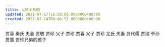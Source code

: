 ```yaml
---
title: 人物关系图
updated: 2021-07-17T16:50:00.0000000+08:00
created: 2021-07-14T08:46:52.0000000+08:00
---
```


贾蓉 秦氏 夫妻
贾敬 贾珍 父子
贾珍 贾蓉 父子
贾珍 尤氏 夫妻
贾代儒 贾瑞 爷孙
贾蔷 贾珍兄弟的孩子